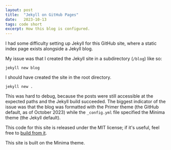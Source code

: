 ```yaml
---
layout: post
title:  "Jekyll on GitHub Pages"
date:   2023-10-13
tags: code short
excerpt: How this blog is configured.
---
```

I had some difficulty setting up Jekyll for this GitHub site, where a static index page exists alongside a Jekyll blog.

My issue was that I created the Jekyll site in a subdirectory (`/blog`) like so:

```
jekyll new blog
```

I should have created the site in the root directory.

```
jekyll new .
```

This was hard to debug, because the posts were still accessible at the expected paths and the Jekyll build succeeded.
The biggest indicator of the issue was that the blog was formatted with the Primer theme (the GitHub default, as of October 2023) while the `_config.yml` file specified the Minima theme (the Jekyll default).

This code for this site is released under the MIT license; if it's useful, feel free to [build from it](https://github.com/levon003/levon003.github.io).

This site is built on the Minima theme.